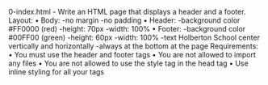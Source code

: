 0-index.html - Write an HTML page that displays a header and a footer.
Layout:
    • Body:
        -no margin
        -no padding
    • Header:
        -background color #FF0000 (red)
        -height: 70px
        -width: 100%
    • Footer:
        -background color #00FF00 (green)
        -height: 60px
        -width: 100%
        -text Holberton School center vertically and horizontally
        -always at the bottom at the page
Requirements:
    • You must use the header and footer tags
    • You are not allowed to import any files
    • You are not allowed to use the style tag in the head tag
    • Use inline styling for all your tags

